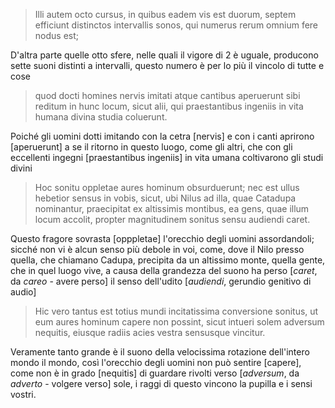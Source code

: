 > Illi autem octo cursus, in quibus eadem vis est duorum, septem efficiunt distinctos intervallis sonos, qui numerus rerum omnium fere nodus est;

D'altra parte quelle otto sfere, nelle quali il vigore di 2 è uguale, producono sette suoni distinti a intervalli, questo numero è per lo più il vincolo di tutte e cose

>  quod docti homines nervis imitati atque cantibus aperuerunt sibi reditum in hunc locum, sicut alii, qui praestantibus ingeniis in vita humana divina studia coluerunt. 

Poiché gli uomini dotti imitando con la cetra [nervis] e con i canti aprirono [aperuerunt] a se il ritorno in questo luogo, come gli altri, che con gli eccellenti ingegni [praestantibus ingeniis] in vita umana coltivarono gli studi divini

> Hoc sonitu oppletae aures hominum obsurduerunt; nec est ullus hebetior sensus in vobis, sicut, ubi Nilus ad illa, quae Catadupa nominantur, praecipitat ex altissimis montibus, ea gens, quae illum locum accolit, propter magnitudinem sonitus sensu audiendi caret.

Questo fragore sovrasta [opppletae] l'orecchio degli uomini assordandoli; sicché non vi è alcun senso più debole in voi, come, dove il Nilo presso quella, che chiamano Cadupa, precipita da un altissimo monte, quella gente, che in quel luogo vive, a causa della grandezza del suono ha perso [*caret*, da *careo* - avere perso] il senso dell'udito [*audiendi*, gerundio genitivo di audio]

> Hic vero tantus est totius mundi incitatissima conversione sonitus, ut eum aures hominum capere non possint, sicut intueri solem adversum nequitis, eiusque radiis acies vestra sensusque vincitur.

Veramente tanto grande è il suono della velocissima rotazione dell'intero mondo il mondo, così l'orecchio degli uomini non può sentire [capere], come non è in grado [nequitis] di guardare rivolti verso [*adversum*, da *adverto* - volgere verso] sole, i raggi di questo vincono la pupilla e i sensi vostri.
